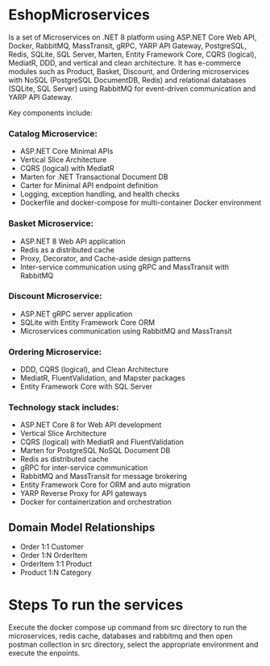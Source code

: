 # EshopMicroservices
Is a set of Microservices on .NET 8 platform using ASP.NET Core Web API, Docker, RabbitMQ, MassTransit, gRPC, YARP API Gateway, PostgreSQL, Redis, SQLite, SQL Server, Marten, Entity Framework Core, CQRS (logical), MediatR, DDD, and vertical and clean architecture.
It has e-commerce modules such as Product, Basket, Discount, and Ordering microservices with NoSQL (PostgreSQL DocumentDB, Redis) and relational databases (SQLite, SQL Server) using RabbitMQ for event-driven communication and YARP API Gateway.

Key components include:

### Catalog Microservice:
- ASP.NET Core Minimal APIs
- Vertical Slice Architecture
- CQRS (logical) with MediatR
- Marten for .NET Transactional Document DB
- Carter for Minimal API endpoint definition
- Logging, exception handling, and health checks
- Dockerfile and docker-compose for multi-container Docker environment

### Basket Microservice:
- ASP.NET 8 Web API application
- Redis as a distributed cache
- Proxy, Decorator, and Cache-aside design patterns
- Inter-service communication using gRPC and MassTransit with RabbitMQ

### Discount Microservice:
- ASP.NET gRPC server application
- SQLite with Entity Framework Core ORM
- Microservices communication using RabbitMQ and MassTransit

### Ordering Microservice:
- DDD, CQRS (logical), and Clean Architecture
- MediatR, FluentValidation, and Mapster packages
- Entity Framework Core with SQL Server

### Technology stack includes:
- ASP.NET Core 8 for Web API development
- Vertical Slice Architecture
- CQRS (logical) with MediatR and FluentValidation
- Marten for PostgreSQL NoSQL Document DB
- Redis as distributed cache
- gRPC for inter-service communication
- RabbitMQ and MassTransit for message brokering
- Entity Framework Core for ORM and auto migration
- YARP Reverse Proxy for API gateways
- Docker for containerization and orchestration

## Domain Model Relationships
- Order 1:1 Customer
- Order 1:N OrderItem
- OrderItem 1:1 Product
- Product 1:N Category

# Steps To run the services 

Execute the docker compose up command from src directory to run the microservices, redis cache, databases and rabbitmq and then open postman collection in src directory, select the appropriate environment and execute the enpoints.
